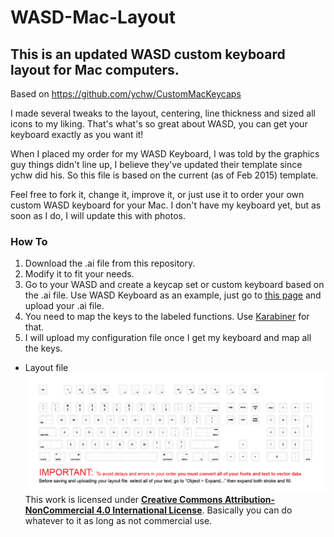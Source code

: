 # WASD-Mac-Layout
## This is an updated WASD custom keyboard layout for Mac computers.

Based on https://github.com/ychw/CustomMacKeycaps

I made several tweaks to the layout, centering, line thickness and sized all icons to my liking. That's what's so great about WASD, you can get your keyboard exactly as you want it!

When I placed my order for my WASD Keyboard, I was told by the graphics guy things didn't line up, I believe they've updated their template since ychw did his. So this file is based on the current (as of Feb 2015) template.

Feel free to fork it, change it, improve it, or just use it to order your own custom WASD keyboard for your Mac.
I don't have my keyboard yet, but as soon as I do, I will update this with photos.

### How To
1. Download the .ai file from this repository.
2. Modify it to fit your needs.
3. Go to your WASD and create a keycap set or custom keyboard based on the .ai file. Use WASD Keyboard as an example, just go to [this page](http://www.wasdkeyboards.com/index.php/products/keycap-set/104-key-cherry-mx-keycap-set.html) and upload your .ai file.
4. You need to map the keys to the labeled functions. Use [Karabiner](https://pqrs.org/osx/karabiner/) for that.
5. I will upload my configuration file once I get my keyboard and map all the keys.


* Layout file
![layout](https://raw.githubusercontent.com/jasonbraun/WASD-Mac-Layout/master/WASD-Mac-Layout.png)
This work is licensed under [**Creative Commons Attribution-NonCommercial 4.0 International License**](https://creativecommons.org/licenses/by-nc/4.0/). Basically you can do whatever to it as long as not commercial use.
